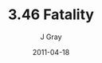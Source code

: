 ---
title: '3.46 Fatality'
alt: 'Mysteries of the Arcana'
date: '2011-04-18'
author: 'J Gray'
artist: 'Sarrah'
chapter: '3 Two by Two'
filler: false
---
